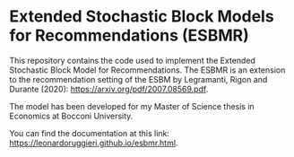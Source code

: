 # Extended Stochastic Block Models for Recommendations (ESBMR)
This repository contains the code used to implement the Extended Stochastic Block Model for Recommendations.
The ESBMR is an extension to the recommendation setting of the ESBM by Legramanti, Rigon and Durante (2020): https://arxiv.org/pdf/2007.08569.pdf.

The model has been developed for my Master of Science thesis in Economics at Bocconi University.

You can find the documentation at this link: https://leonardoruggieri.github.io/esbmr.html.
